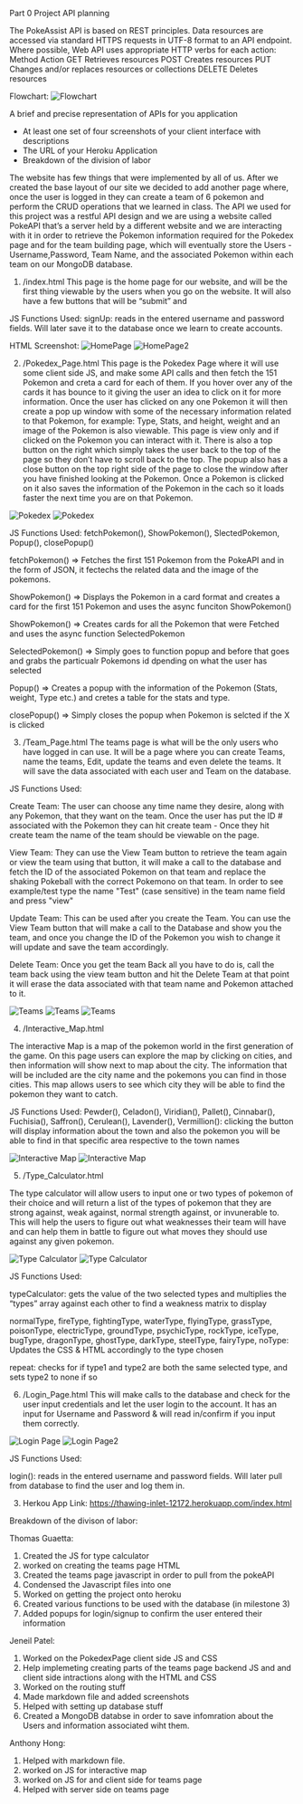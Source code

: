 Part 0 Project API planning

The PokeAssist API is based on REST principles. Data resources are accessed via standard HTTPS requests in UTF-8 format to an API endpoint. Where possible, Web API uses appropriate HTTP verbs for each action:
Method 	Action
GET 	Retrieves resources
POST 	Creates resources
PUT 	Changes and/or replaces resources or collections
DELETE 	Deletes resources


Flowchart:
![Flowchart](https://github.com/Jeenilpatel/cs326-final-Pi/blob/master/Docs/milestone2%20Images/API_Flowchart.JPG "Flowchart")


A brief and precise representation of APIs for you application
- At least one set of four screenshots of your client interface with descriptions
- The URL of your Heroku Application
- Breakdown of the division of labor 


The website has few things that were implemented by all of us. After we created the base layout of our site we decided to add another page where, once the user is logged in they can create a team of 6 pokemon and perform the CRUD operations that we learned in class. The API we used for this project was a restful API design and we are using a website called PokeAPI that’s a server held by a different website and we are interacting with it in order to retrieve the Pokemon information required for the Pokedex page and for the team building page, which will eventually store the Users - Username,Password,  Team Name, and the associated Pokemon within each team on our MongoDB database. 

    
1. /index.html
This page is the home page for our website, and will be the first thing viewable by the users when you go on the website. It will also have a few buttons that will be “submit” and 

JS Functions Used:
signUp: reads in the entered username and password fields. Will later save it to the database once we learn to create accounts.

HTML Screenshot:
![HomePage](https://github.com/Jeenilpatel/cs326-final-Pi/blob/master/Docs/milestone2%20Images/Home%20Page.png "Home Page HTML")
![HomePage2](https://github.com/Jeenilpatel/cs326-final-Pi/blob/master/Docs/milestone2%20Images/HomePagePopup.JPG "Home Page popup")


2. /Pokedex_Page.html
This page is the Pokedex Page where it will use some client side JS, and make some API calls and then fetch the 151 Pokemon and creta a card for each of them. If you hover over any of the cards it has bounce to it giving the user an idea to click on it for more information. Once the user has clicked on any one Pokemon it will then create a pop up window with some of the necessary information related to that Pokemon, for example: Type, Stats, and height, weight and an image of the Pokemon is also viewable.
    This page is view only and if clicked on the Pokemon you can interact with it. There is also a top button on the right which simply takes the user back to the top of the page so they don’t have to scroll back to the top. The popup also has a close button on the top right side of the page to close the window after you have finished looking at the Pokemon. Once a Pokemon is clicked on it also saves the information of the Pokemon in the cach so it loads faster the next time you are on that Pokemon. 

![Pokedex](https://github.com/Jeenilpatel/cs326-final-Pi/blob/master/Docs/milestone2%20Images/Pokdex%20p1.png "Pokedex p1")
![Pokedex](https://github.com/Jeenilpatel/cs326-final-Pi/blob/master/Docs/milestone2%20Images/Pokedex%20p2.png "Pokedex p2")

JS Functions Used: fetchPokemon(), ShowPokemon(), SlectedPokemon, Popup(), closePopup()

fetchPokemon() => Fetches the first 151 Pokemon from the PokeAPI and in the form of JSON, it fectechs the related data and the image of the pokemons.

ShowPokemon() => Displays the Pokemon in a card format and creates a card for the first 151 Pokemon and uses the async funciton ShowPokemon()

ShowPokemon() => Creates cards for all the Pokemon that were Fetched and uses the async function SelectedPokemon

SelectedPokemon() => Simply goes to function popup and before that goes and grabs the particualr Pokemons id dpending on what the user has selected

Popup() => Creates a popup with the information of the Pokemon (Stats, weight, Type etc.) and cretes a table for the stats and type.

closePopup() => Simply closes the popup when Pokemon is selcted if the X is clicked



3. /Team_Page.html
The teams page is what will be the only users who have logged in can use. It will be a page where you can create Teams, name the teams, Edit, update the teams and even delete the teams. It will save the data associated with each user and Team on the database.

JS Functions Used:

Create Team: The user can choose any time name they desire, along with any Pokemon, that they want on the team. Once the user has put the ID # associated with the Pokemon they can hit create team - Once they hit create team the name of the team should be viewable on the page. 

View Team: They can use the View Team button to retrieve the team again or view the team using that button, it will make a call to the database and fetch the ID of the associated Pokemon on that team and replace the shaking Pokeball with the correct Pokemono on that team. In order to see example/test type the name "Test" (case sensitive) in the team name field and press "view"

Update Team: This can be used after you create the Team. You can use the View Team button that will make a call to the Database and show you the team, and once you change the ID of the Pokemon you wish to change it will update and save the team accordingly. 

Delete Team: Once you get the team Back all you have to do is, call the team back using the view team button and hit the Delete Team at that point it will erase the data associated with that team name and Pokemon attached  to it. 

![Teams](https://github.com/Jeenilpatel/cs326-final-Pi/blob/master/Docs/milestone2%20Images/Teams-page%20p1.png "Teams p1")
![Teams](https://github.com/Jeenilpatel/cs326-final-Pi/blob/master/Docs/milestone2%20Images/Teams-page%20p2.png "Teams p2")
![Teams](https://github.com/Jeenilpatel/cs326-final-Pi/blob/master/Docs/milestone2%20Images/Teams-page%20p3.png "Teams p3")



4. /Interactive_Map.html

The interactive Map is a map of the pokemon world in the first generation of the game. On this page users can explore the map by clicking on cities, and then information will show next to map about the city. The information that will be included are the city name and the pokemons you can find in those cities. This map allows users to see which city they will be able to find the pokemon they want to catch.

JS Functions Used:
Pewder(), Celadon(), Viridian(), Pallet(), Cinnabar(), Fuchisia(), Saffron(), Cerulean(), Lavender(), Vermillion(): clicking the button will display information about the town and also the pokemon you will be able to find in that specific area respective to the town names

![Interactive Map](https://github.com/Jeenilpatel/cs326-final-Pi/blob/master/Docs/milestone2%20Images/Maps%20p1.png "Interactive Map p1")
![Interactive Map](https://github.com/Jeenilpatel/cs326-final-Pi/blob/master/Docs/milestone2%20Images/Mapes%20p2.png "Interactive Map p2")


5. /Type_Calculator.html

The type calculator will allow users to input one or two types of pokemon of their choice and will return a list of the types of pokemon that they are strong against, weak against, normal strength against, or invunerable to. This will help the users to figure out what weaknesses their team will have and can help them in battle to figure out what moves they should use against any given pokemon.

![Type Calculator](https://github.com/Jeenilpatel/cs326-final-Pi/blob/master/Docs/milestone2%20Images/Type-calc%20p1.png "Type Calculator p1")
![Type Calculator](https://github.com/Jeenilpatel/cs326-final-Pi/blob/master/Docs/milestone2%20Images/Type-calc%20p2.png "Type Calculator p2")

JS Functions Used:

typeCalculator: gets the value of the two selected types and multiplies the “types” array against each other to find a weakness matrix to display

normalType, fireType, fightingType, waterType, flyingType, grassType, poisonType, electricType, groundType, psychicType, rockType, iceType, bugType, dragonType, ghostType, darkType, steelType, fairyType, noType: Updates the CSS & HTML accordingly to the type chosen

repeat: checks for if type1 and type2 are both the same selected type, and sets type2 to none if so


6. /Login_Page.html
This will make calls to the database and check for the user input credentials and let the user login to the account. It has an input for Username and Password & will read in/confirm if you input them correctly.

![Login Page](https://github.com/Jeenilpatel/cs326-final-Pi/blob/master/Docs/milestone2%20Images/Login.png "Login")
![Login Page2](https://github.com/Jeenilpatel/cs326-final-Pi/blob/master/Docs/milestone2%20Images/Login%20Popup.PNG "Login Page popup")

JS Functions Used:

login(): reads in the entered username and password fields. Will later pull from database to find the user and log them in.


3. Herkou App Link: https://thawing-inlet-12172.herokuapp.com/index.html


Breakdown of the divison of labor:

Thomas Guaetta:
1. Created the JS for type calculator
2. worked on creating the teams page HTML
3. Created the teams page javascript in order to pull from the pokeAPI
4. Condensed the Javascript files into one
5. Worked on getting the project onto heroku
6. Created various functions to be used with the database (in milestone 3)
7. Added popups for login/signup to confirm the user entered their information

Jeneil Patel:
1. Worked on the PokedexPage client side JS and CSS 
2. Help implemeting creating parts of the teams page backend JS and and client side intractions along with the HTML and CSS
3. Worked on the routing stuff 
4. Made markdown file and added screenshots 
5. Helped with setting up database stuff
6. Created a MongoDB databse in order to save infomration about the Users and information associated wiht them.

Anthony Hong:
1. Helped with markdown file.
2. worked on JS for interactive map 
3. worked on JS for and client side for teams page
4. Helped with server side on teams page